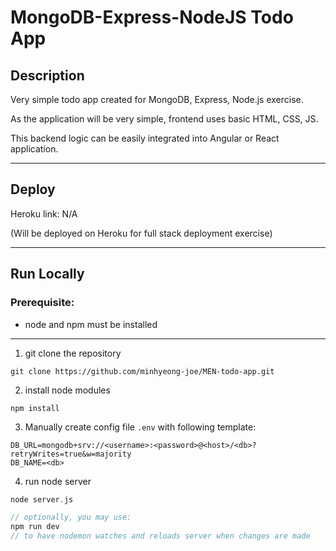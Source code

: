 # MongoDB-Express-NodeJS Todo App

## Description

Very simple todo app created for MongoDB, Express, Node.js exercise.

As the application will be very simple, frontend uses basic HTML, CSS, JS.

This backend logic can be easily integrated into Angular or React application.

---

## Deploy

Heroku link: N/A

(Will be deployed on Heroku for full stack deployment exercise)

---

## Run Locally

### Prerequisite:
- node and npm must be installed

---

1. git clone the repository

```
git clone https://github.com/minhyeong-joe/MEN-todo-app.git
```
2. install node modules
```
npm install
```
3. Manually create config file `.env` with following template:
```
DB_URL=mongodb+srv://<username>:<password>@<host>/<db>?retryWrites=true&w=majority
DB_NAME=<db>
```
4. run node server
```c
node server.js

// optionally, you may use:
npm run dev
// to have nodemon watches and reloads server when changes are made
```